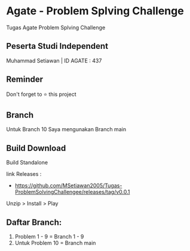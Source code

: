 # Agate - Problem Splving Challenge

Tugas Agate Problem Splving Challenge

## Peserta Studi Independent

Muhammad Setiawan | ID AGATE : 437

## Reminder

Don't forget to ⭐️ this project

## Branch

Untuk Branch 10 Saya mengunakan Branch main

## Build Download

Build Standalone

link Releases : 

- https://github.com/MSetiawan2005/Tugas-ProblemSolvingChallengee/releases/tag/v0.0.1


Unzip > Install > Play

## Daftar Branch:

1. Problem 1 - 9 = Branch 1 - 9
2. Untuk Problem 10 = Branch main 